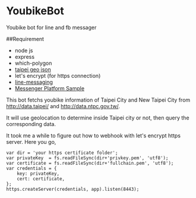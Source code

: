# YoubikeBot

Youbike bot for line and fb messager

##Requirement
* node js
* express
* which-polygon
* [taipei geo json](https://github.com/g0v/twgeojson)
* let's encrypt (for https connection)
* [line-messaging](https://github.com/snlangsuan/line-messaging)
* [Messenger Platform Sample](https://github.com/fbsamples/messenger-platform-samples)

This bot fetchs youbike information of Taipei City and New Taipei City from
http://data.taipei/ and http://data.ntpc.gov.tw/.

It will use geolocation to determine inside Taipei city or not, then query the corresponding data.

It took me a while to figure out how to webhook with let's encrypt https server.
Here you go,

	var dir = 'your https certificate folder';
	var privateKey  = fs.readFileSync(dir+'privkey.pem', 'utf8');
	var certificate = fs.readFileSync(dir+'fullchain.pem', 'utf8');
	var credentials = {
		key: privateKey, 
		cert: certificate,
	};
	https.createServer(credentials, app).listen(8443);
